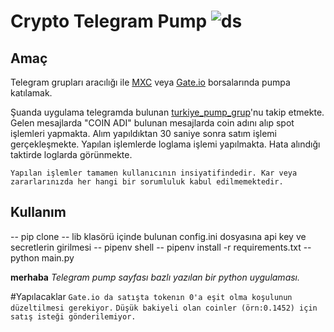 # **Crypto Telegram Pump ![ds](https://www.resimyukle.org/images/2021/06/07/50b1d840e1608846b2c98c1b9a3cfa1a.png)**
## Amaç
Telegram grupları aracılığı ile [MXC](https://www.mxcio.co/auth/signup?inviteCode=19afq) veya [Gate.io](https://www.gate.io/ref/3924862) borsalarında pumpa katılamak.

Şuanda uygulama telegramda bulunan [turkiye_pump_grup](https://t.me/turkiye_pump_grup)'nu takip etmekte.
Gelen mesajlarda "COIN ADI"  bulunan mesajlarda coin adını alıp spot işlemleri yapmakta.
Alım yapıldıktan 30 saniye sonra satım işlemi gerçekleşmekte.
Yapılan işlemlerde loglama işlemi yapılmakta. Hata alındığı taktirde loglarda görünmekte.

    Yapılan işlemler tamamen kullanıcının insiyatifindedir. Kar veya zararlarınızda her hangi bir sorumluluk kabul edilmemektedir.


## Kullanım
-- pip clone 
-- lib klasörü içinde bulunan config.ini dosyasına api key ve secretlerin girilmesi
-- pipenv shell
-- pipenv install -r requirements.txt
-- python main.py



**merhaba**
_Telegram pump sayfası bazlı yazılan bir python uygulaması._

#Yapılacaklar
`Gate.io da satışta tokenın 0'a eşit olma koşulunun düzeltilmesi gerekiyor.`
`Düşük bakiyeli olan coinler (örn:0.1452) için satış isteği gönderilemiyor.`
